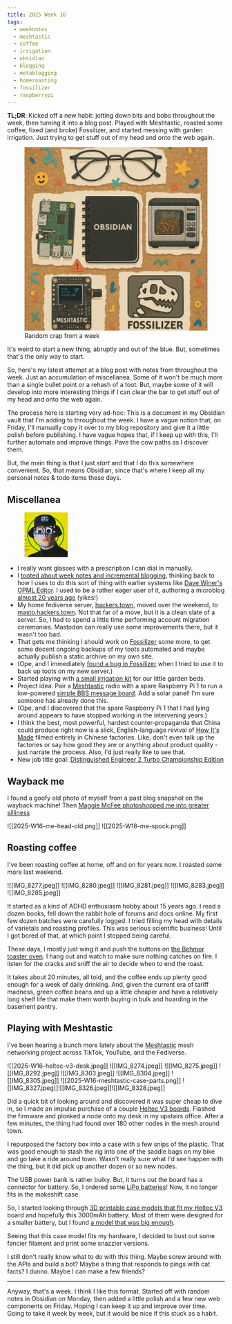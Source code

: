 ```yaml
---
title: 2025 Week 16
tags:
  - weeknotes
  - meshtastic
  - coffee
  - irrigation
  - obsidian
  - blogging
  - metablogging
  - homeroasting
  - fossilizer
  - raspberrypi
---
```


**TL;DR**: Kicked off a new habit: jotting down bits and bobs throughout the week, then turning it into a blog post. Played with Meshtastic, roasted some coffee, fixed (and broke) Fossilizer, and started messing with garden irrigation. Just trying to get stuff out of my head and onto the web again.

<!--more-->

<figure class="wide">
  <img src="./cover.png">
  <figcaption>Random crap from a week</figcaption>
</figure>

<nav role="navigation" class="table-of-contents"></nav>

It's weird to start a new thing, abruptly and out of the blue. But, sometimes that's the only way to start.

So, here's my latest attempt at a blog post with notes from throughout the week. Just an accumulation of miscellanea. Some of it won't be much more than a single bullet point or a rehash of a toot. But, maybe some of it will develop into more interesting things if I can clear the bar to get stuff out of my head and onto the web again.

The process here is starting very ad-hoc: This is a document in my Obsidian vault that I'm adding to throughout the week. I have a vague notion that, on Friday, I'll manually copy it over to my blog repository and give it a little polish before publishing. I have vague hopes that, if I keep up with this, I'll further automate and improve things. Pave the cow paths as I discover them.

But, the main thing is that I just *start* and that I do this somewhere convenient. So, that means Obsidian, since that's where I keep all my personal notes & todo items these days.

## Miscellanea

<figure class="inset right"><img src="index-insoc-glasses.png" width="100" /></figure>

<div class="weeknote-miscellanea">

- I really want glasses with a prescription I can dial in manually.
- I [tooted about week notes and incremental blogging](https://hackers.town/@lmorchard/114322098894946786), thinking back to how I uses to do this sort of thing with earlier systems like [Dave Winer's OPML Editor](http://scripting.com/2005/06/23.html#When:10:04:22PM). I used to be a rather eager user of it, authoring a microblog [almost 20 years ago](https://web.archive.org/web/20060406132254/http://blogs.opml.org/decafbad/) (yikes!)
- My home fediverse server, [hackers.town](https://hackers.town/@lmorchard), moved over the weekend, to [masto.hackers.town](https://masto.hackers.town/@lmorchard). Not that far of a move, but it is a clean slate of a server. So, I had to spend a little time performing account migration ceremonies. Mastodon can really use some improvements there, but it wasn't too bad.
- That gets me thinking I should work on [Fossilizer](https://github.com/lmorchard/fossilizer) some more, to get some decent ongoing backups of my toots automated and maybe actually publish a static archive on my own site.
- (Ope, and I immediately [found a bug in Fossilizer](https://github.com/lmorchard/fossilizer/issues/35) when I tried to use it to back up toots on my new server.)
- Started playing with [a small irrigation kit](https://www.dripworks.com/garden-bed-irrigation-kit-small) for our little garden beds.
- Project idea: Pair a [Meshtastic](https://meshtastic.org/) radio with a spare Raspberry Pi 1 to run a low-powered [simple BBS message board](https://github.com/kstrauser/frozenbbs). Add a solar panel! I'm sure someone has already done this.
- (Ope, and I discovered that the spare Raspberry Pi 1 that I had lying around appears to have stopped working in the intervening years.)
- I think the best, most powerful, hardest counter-propaganda that China could produce right now is a slick, English-language revival of [How It's Made](https://en.wikipedia.org/wiki/How_It%27s_Made) filmed entirely in Chinese factories. Like, don't even talk up the factories or say how good they are or anything about product quality - just narrate the process. Also, I'd just really like to see that.
- New job title goal: [Distinguished Engineer 2 Turbo Championship Edition](https://masto.hackers.town/@jamie@zomglol.wtf/114338405609279905)
</div>

## Wayback me

I found a goofy old photo of myself from a past blog snapshot on the wayback machine! Then [Maggie McFee photoshopped me into greater silliness](https://hachyderm.io/@tankgrrl/114322230828068147)

<image-gallery>
![[2025-W16-me-head-old.png]]
![[2025-W16-me-spock.png]]
</image-gallery>

## Roasting coffee

I've been roasting coffee at home, off and on for years now. I roasted some more last weekend.

<image-gallery>
![[IMG_8277.jpeg]]
![[IMG_8280.jpeg]]
![[IMG_8281.jpeg]]
![[IMG_8283.jpeg]]
![[IMG_8285.jpeg]]
</image-gallery>

It started as a kind of ADHD enthusiasm hobby about 15 years ago. I read a dozen books, fell down the rabbit hole of forums and docs online. My first few dozen batches were carefully logged. I tried filling my head with details of varietals and roasting profiles. This was serious scientific business! Until I got bored of that, at which point I stopped being careful.

These days, I mostly just wing it and push the buttons on [the Behmor toaster oven](https://www.sweetmarias.com/behmor-2000ab-plus-roaster.html). I hang out and watch to make sure nothing catches on fire. I listen for the cracks and sniff the air to decide when to end the roast.

It takes about 20 minutes, all told, and the coffee ends up plenty good enough for a week of daily drinking. And, given the current era of tariff madness, green coffee beans end up a little cheaper and have a relatively long shelf life that make them worth buying in bulk and hoarding in the basement pantry.

## Playing with Meshtastic

I've been hearing a bunch more lately about the [Meshtastic](https://meshtastic.org) mesh networking project across TikTok, YouTube, and the Fediverse.

<image-gallery>
![[2025-W16-heltec-v3-desk.jpeg]]
![[IMG_8274.jpeg]]
![[IMG_8275.jpeg]]
![[IMG_8292.jpeg]]
![[IMG_8303.jpeg]]
![[IMG_8304.jpeg]]
![[IMG_8305.jpeg]]
![[2025-W16-meshtastic-case-parts.png]]
![[IMG_8327.jpeg]]![[IMG_8326.jpeg]]![[IMG_8328.jpeg]]
</image-gallery>

Did a quick bit of looking around and discovered it was super cheap to dive in, so I made an impulse purchase of a couple [Heltec V3 boards](https://www.amazon.com/dp/B0D7HSHTNX?ref=ppx). Flashed the firmware and plonked a node onto my desk in my upstairs office. After a few minutes, the thing had found over 180 other nodes in the mesh around town.

I repurposed the factory box into a case with a few snips of the plastic. That was good enough to stash the rig into one of the saddle bags on my bike and go take a ride around town. Wasn't really sure what I'd see happen with the thing, but it did pick up another dozen or so new nodes.

The USB power bank is rather bulky. But, it turns out the board has a connector for battery. So, I ordered some [LiPo batteries](https://www.amazon.com/dp/B0D7LLB53Z?ref=ppx)! Now, it no longer fits in the makeshift case.

So, I started looking through [3D printable case models that fit my Heltec V3](https://www.printables.com/search/models?q=heltec+v3) board and hopefully this 3000mAh battery. Most of them were designed for a smaller battery, but I found [a model that was big enough](https://www.printables.com/model/561389-heltec-v3-case-for-meshtastic).

Seeing that this case model fits my hardware, I decided to bust out some fancier filament and print some snazzier versions.

I still don't really know what to do with this thing. Maybe screw around with the APIs and build a bot? Maybe a thing that responds to pings with cat facts? I dunno. Maybe I can make a few friends?

---

Anyway, that's a week. I think I like this format. Started off with random notes in Obsidian on Monday, then added a little polish and a few new web components on Friday. Hoping I can keep it up and improve over time. Going to take it week by week, but it would be nice if this stuck as a habit.
